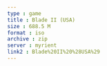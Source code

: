 ```yaml
---
type : game
title : Blade II (USA)
size : 688.5 M
format : iso
archive : zip
server : myrient
link2 : Blade%20II%20%28USA%29
---
```

